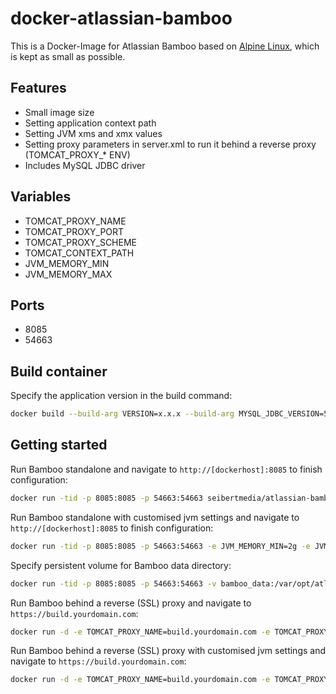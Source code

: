# docker-atlassian-bamboo

This is a Docker-Image for Atlassian Bamboo based on [Alpine Linux](http://alpinelinux.org/), which is kept as small as possible.

## Features

* Small image size
* Setting application context path
* Setting JVM xms and xmx values
* Setting proxy parameters in server.xml to run it behind a reverse proxy (TOMCAT_PROXY_* ENV)
* Includes MySQL JDBC driver

## Variables

* TOMCAT_PROXY_NAME
* TOMCAT_PROXY_PORT
* TOMCAT_PROXY_SCHEME
* TOMCAT_CONTEXT_PATH
* JVM_MEMORY_MIN
* JVM_MEMORY_MAX

## Ports
* 8085
* 54663

## Build container
Specify the application version in the build command:

```bash
docker build --build-arg VERSION=x.x.x --build-arg MYSQL_JDBC_VERSION=5.1.40 . 
```

## Getting started

Run Bamboo standalone and navigate to `http://[dockerhost]:8085` to finish configuration:

```bash
docker run -tid -p 8085:8085 -p 54663:54663 seibertmedia/atlassian-bamboo:latest
```

Run Bamboo standalone with customised jvm settings and navigate to `http://[dockerhost]:8085` to finish configuration:

```bash
docker run -tid -p 8085:8085 -p 54663:54663 -e JVM_MEMORY_MIN=2g -e JVM_MEMORY_MAX=4g seibertmedia/atlassian-bamboo:latest
```

Specify persistent volume for Bamboo data directory:

```bash
docker run -tid -p 8085:8085 -p 54663:54663 -v bamboo_data:/var/opt/atlassian/application-data/bamboo seibertmedia/atlassian-bamboo:latest
```

Run Bamboo behind a reverse (SSL) proxy and navigate to `https://build.yourdomain.com`:

```bash
docker run -d -e TOMCAT_PROXY_NAME=build.yourdomain.com -e TOMCAT_PROXY_PORT=443 -e TOMCAT_PROXY_SCHEME=https seibertmedia/atlassian-bamboo:latest
```

Run Bamboo behind a reverse (SSL) proxy with customised jvm settings and navigate to `https://build.yourdomain.com`:

```bash
docker run -d -e TOMCAT_PROXY_NAME=build.yourdomain.com -e TOMCAT_PROXY_PORT=443 -e TOMCAT_PROXY_SCHEME=https -e JVM_MEMORY_MIN=2g -e JVM_MEMORY_MAX=4g seibertmedia/atlassian-bamboo:latest
```
